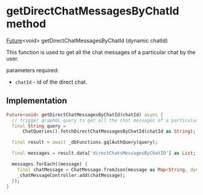 


# getDirectChatMessagesByChatId method








[Future](https://api.flutter.dev/flutter/dart-async/Future-class.html)&lt;void> getDirectChatMessagesByChatId
(dynamic chatId)





<p>This function is used to get all the chat messages of a particular chat by the user.</p>
<p>parameters required:</p>
<ul>
<li><code>chatId</code> - id of the direct chat.</li>
</ul>



## Implementation

```dart
Future<void> getDirectChatMessagesByChatId(chatId) async {
  // trigger graphQL query to get all the chat messages of a particular chat using [chatId].
  final String query =
      ChatQueries().fetchDirectChatMessagesByChatId(chatId as String);

  final result = await _dbFunctions.gqlAuthQuery(query);

  final messages = result.data['directChatsMessagesByChatID'] as List;

  messages.forEach((message) {
    final chatMessage = ChatMessage.fromJson(message as Map<String, dynamic>);
    _chatMessageController.add(chatMessage);
  });
}
```







